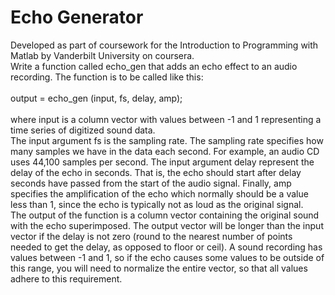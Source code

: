 # Echo Generator
Developed as part of coursework for the Introduction to Programming with Matlab by Vanderbilt University on coursera.<br>
Write a function called echo_gen that adds an echo effect to an audio recording. The function is to be called like this:<br><br>
output = echo_gen (input, fs, delay, amp);<br><br>
where input is a column vector with values between -1 and 1 representing a time series of digitized sound data. <br>The input argument fs is the sampling rate. The sampling rate specifies how many samples we have in the data each second. For example, an audio CD uses 44,100 samples per second. The input argument delay represent the delay of the echo in seconds. That is, the echo should start after delay seconds have passed from the start of the audio signal. Finally, amp specifies the amplification of the echo which normally should be a value less than 1, since the echo is typically not as loud as the original signal. <br>
The output of the function is a column vector containing the original sound with the echo superimposed. The output vector will be longer than the input vector if the delay is not zero (round to the nearest number of points needed to get the delay, as opposed to floor or ceil). A sound recording has values between -1 and 1, so if the echo causes some values to be outside of this range, you will need to normalize the entire vector, so that all values adhere to this requirement.
